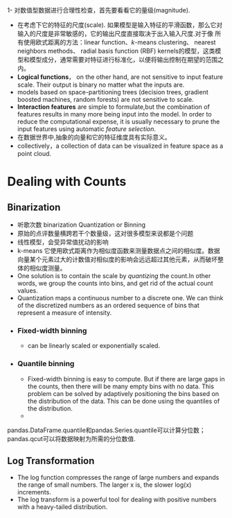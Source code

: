 1- 对数值型数据进行合理性检查，首先要看看它的量级(magnitude).
- 在考虑下它的特征的尺度(scale). 如果模型是输入特征的平滑函数，那么它对输入的尺度是非常敏感的，它的输出尺度直接取决于出入输入尺度.对于像 所有使用欧式距离的方法：linear function、_k_-means clustering、 nearest neighbors methods、  radial basis function (RBF) kernels的模型，这类模型和模型成分，通常需要对特征进行标准化，以便将输出控制在期望的范围之内。
- **Logical functions**， on the other hand, are not sensitive to input feature scale. Their output is binary no matter what the inputs are.
- models based on space-partitioning trees (decision trees, gradient boosted machines, random forests) are not sensitive to scale.
- **Interaction features** are simple to formulate,but the combination of features results in many more being input into the model. In order to reduce the computational expense, it is usually necessary to prune the input features using automatic _feature selection_.
- 在数据世界中,抽象的向量和它的特征维度具有实际意义。
- collectively，a collection of data can be visualized in feature space as a point cloud.

# Dealing with Counts
 ## Binarization
 - 听歌次数  binarization
 Quantization or Binning
 - 原始的点评数量横跨若干个数量级，这对很多模型来说都是个问题 
 - 线性模型，会受异常值扰动的影响
 - k-means 它使用欧式距离作为相似度函数来测量数据点之间的相似度。数据向量某个元素过大的计数值对相似度的影响会远远超过其他元素，从而破坏整体的相似度测量。
 - One solution is to contain the scale by _quantizing_ the count.In other words, we group the counts into bins, and get rid of the actual count values. 
 - Quantization maps a continuous number to a discrete one. We can think of the discretized numbers as an ordered sequence of bins that represent a measure of intensity.
 - ### Fixed-width binning
     - can be linearly scaled or exponentially scaled.
- ### Quantile binning
     - Fixed-width binning is easy to compute. But if there are large gaps in the counts, then there will be many empty bins with no data. This problem can be solved by adaptively positioning the bins based on the distribution of the data. This can be done using the quantiles of the distribution.
     - 
pandas.DataFrame.quantile和pandas.Series.quantile可以计算分位数；pandas.qcut可以将数据映射为所需的分位数值.
## Log Transformation
- The log function compresses the range of large numbers and expands the range of small numbers. The larger x is, the slower log(x) increments.
- The log transform is a powerful tool for dealing with positive numbers with a heavy-tailed distribution. 
